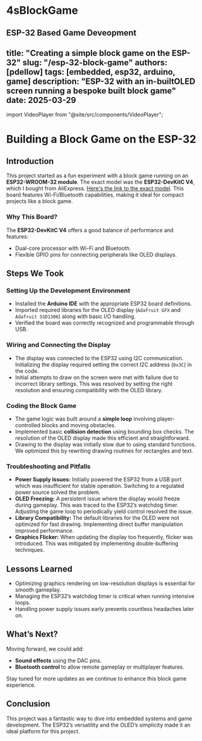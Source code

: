 # 4sBlockGame
ESP-32 Based Game Deveopment
---
title: "Creating a simple block game on the ESP-32"
slug: "/esp-32-block-game"
authors: [pdellow]
tags: [embedded, esp32, arduino, game]
description: "ESP-32 with an in-builtOLED screen running a bespoke built block game"
date: 2025-03-29
---
import VideoPlayer from "@site/src/components/VideoPlayer";

<VideoPlayer url="/videos/IMG_20250329_164536.mp4" />

# Building a Block Game on the ESP-32

## Introduction

This project started as a fun experiment with a block game running on an **ESP32-WROOM-32 module**. The exact model was the **ESP32-DevKitC V4**, which I bought from AliExpress. [Here's the link to the exact model](https://www.aliexpress.com/item/1005004389428930.html). This board features Wi-Fi/Bluetooth capabilities, making it ideal for compact projects like a block game.

### Why This Board?
The **ESP32-DevKitC V4** offers a good balance of performance and features:
- Dual-core processor with Wi-Fi and Bluetooth.
- Flexible GPIO pins for connecting peripherals like OLED displays.

## Steps We Took

### Setting Up the Development Environment
- Installed the **Arduino IDE** with the appropriate ESP32 board definitions.
- Imported required libraries for the OLED display (`Adafruit GFX` and `Adafruit SSD1306`) along with basic I/O handling.
- Verified the board was correctly recognized and programmable through USB.

### Wiring and Connecting the Display
- The display was connected to the ESP32 using I2C communication. Initializing the display required setting the correct I2C address (`0x3C`) in the code.
- Initial attempts to draw on the screen were met with failure due to incorrect library settings. This was resolved by setting the right resolution and ensuring compatibility with the OLED library.

### Coding the Block Game
- The game logic was built around a **simple loop** involving player-controlled blocks and moving obstacles.
- Implemented basic **collision detection** using bounding box checks. The resolution of the OLED display made this efficient and straightforward.
- Drawing to the display was initially slow due to using standard functions. We optimized this by rewriting drawing routines for rectangles and text.

### Troubleshooting and Pitfalls
- **Power Supply Issues:** Initially powered the ESP32 from a USB port which was insufficient for stable operation. Switching to a regulated power source solved the problem.
- **OLED Freezing:** A persistent issue where the display would freeze during gameplay. This was traced to the ESP32’s watchdog timer. Adjusting the game loop to periodically yield control resolved the issue.
- **Library Compatibility:** The default libraries for the OLED were not optimized for fast drawing. Implementing direct buffer manipulation improved performance.
- **Graphics Flicker:** When updating the display too frequently, flicker was introduced. This was mitigated by implementing double-buffering techniques.

## Lessons Learned
- Optimizing graphics rendering on low-resolution displays is essential for smooth gameplay.
- Managing the ESP32’s watchdog timer is critical when running intensive loops.
- Handling power supply issues early prevents countless headaches later on.

## What’s Next?
Moving forward, we could add:
- **Sound effects** using the DAC pins.
- **Bluetooth control** to allow remote gameplay or multiplayer features.

Stay tuned for more updates as we continue to enhance this block game experience.


## Conclusion
This project was a fantastic way to dive into embedded systems and game development. The ESP32’s versatility and the OLED’s simplicity made it an ideal platform for this project.
